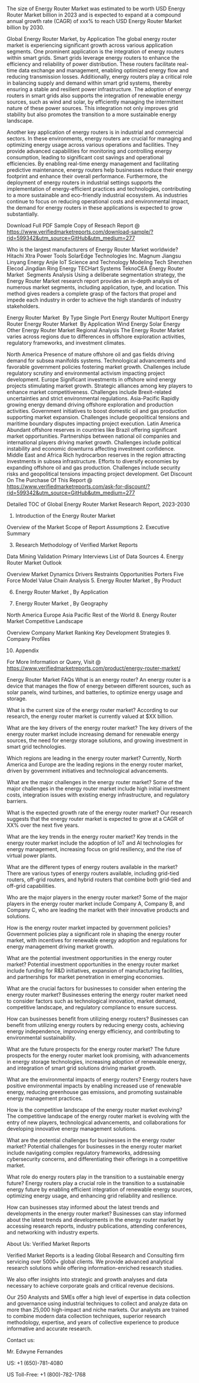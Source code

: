 The size of Energy Router Market was estimated to be worth USD Energy Router Market billion in 2023 and is expected to expand at a compound annual growth rate (CAGR) of xxx% to reach USD Energy Router Market billion by 2030.

Global Energy Router Market, by Application
The global energy router market is experiencing significant growth across various application segments. One prominent application is the integration of energy routers within smart grids. Smart grids leverage energy routers to enhance the efficiency and reliability of power distribution. These routers facilitate real-time data exchange and management, enabling optimized energy flow and reducing transmission losses. Additionally, energy routers play a critical role in balancing supply and demand within smart grid systems, thereby ensuring a stable and resilient power infrastructure. The adoption of energy routers in smart grids also supports the integration of renewable energy sources, such as wind and solar, by efficiently managing the intermittent nature of these power sources. This integration not only improves grid stability but also promotes the transition to a more sustainable energy landscape.

Another key application of energy routers is in industrial and commercial sectors. In these environments, energy routers are crucial for managing and optimizing energy usage across various operations and facilities. They provide advanced capabilities for monitoring and controlling energy consumption, leading to significant cost savings and operational efficiencies. By enabling real-time energy management and facilitating predictive maintenance, energy routers help businesses reduce their energy footprint and enhance their overall performance. Furthermore, the deployment of energy routers in industrial settings supports the implementation of energy-efficient practices and technologies, contributing to a more sustainable and eco-friendly industrial ecosystem. As industries continue to focus on reducing operational costs and environmental impact, the demand for energy routers in these applications is expected to grow substantially.

Download Full PDF Sample Copy of Reseach Report @ https://www.verifiedmarketreports.com/download-sample/?rid=599342&utm_source=GitHub&utm_medium=277

Who is the largest manufacturers of Energy Router Market worldwide?
Hitachi
Xtra Power Tools
SolarEdge Technologies
Inc.
Magnum
Jiangsu Linyang Energy
Anjie IoT Science and Technology
Modeling Tech
Shenzhen Elecod
Jingdian Ring Energy
TECHart Systems
TeknoCEA
Energy Router Market  Segments Analysis
Using a deliberate segmentation strategy, the Energy Router Market research report provides an in-depth analysis of numerous market segments, including application, type, and location. This method gives readers a complete grasp of the factors that propel and impede each industry in order to achieve the high standards of industry stakeholders.

Energy Router Market  By Type
Single Port Energy Router
Multiport Energy Router
Energy Router Market  By Application
Wind Energy
Solar Energy
Other
Energy Router Market Regional Analysis
The Energy Router Market varies across regions due to differences in offshore exploration activities, regulatory frameworks, and investment climates.

North America
Presence of mature offshore oil and gas fields driving demand for subsea manifolds systems.
Technological advancements and favorable government policies fostering market growth.
Challenges include regulatory scrutiny and environmental activism impacting project development.
Europe
Significant investments in offshore wind energy projects stimulating market growth.
Strategic alliances among key players to enhance market competitiveness.
Challenges include Brexit-related uncertainties and strict environmental regulations.
Asia-Pacific
Rapidly growing energy demand driving offshore exploration and production activities.
Government initiatives to boost domestic oil and gas production supporting market expansion.
Challenges include geopolitical tensions and maritime boundary disputes impacting project execution.
Latin America
Abundant offshore reserves in countries like Brazil offering significant market opportunities.
Partnerships between national oil companies and international players driving market growth.
Challenges include political instability and economic downturns affecting investment confidence.
Middle East and Africa
Rich hydrocarbon reserves in the region attracting investments in subsea infrastructure.
Efforts to diversify economies by expanding offshore oil and gas production.
Challenges include security risks and geopolitical tensions impacting project development.
Get Discount On The Purchase Of This Report @ https://www.verifiedmarketreports.com/ask-for-discount/?rid=599342&utm_source=GitHub&utm_medium=277

Detailed TOC of Global Energy Router Market Research Report, 2023-2030
1. Introduction of the Energy Router Market

Overview of the Market
Scope of Report
Assumptions
2. Executive Summary

3. Research Methodology of Verified Market Reports

Data Mining
Validation
Primary Interviews
List of Data Sources
4. Energy Router Market Outlook

Overview
Market Dynamics
Drivers
Restraints
Opportunities
Porters Five Force Model
Value Chain Analysis
5. Energy Router Market , By Product

6. Energy Router Market , By Application

7. Energy Router Market , By Geography

North America
Europe
Asia Pacific
Rest of the World
8. Energy Router Market Competitive Landscape

Overview
Company Market Ranking
Key Development Strategies
9. Company Profiles

10. Appendix

For More Information or Query, Visit @ https://www.verifiedmarketreports.com/product/energy-router-market/

Energy Router Market FAQs
What is an energy router?
An energy router is a device that manages the flow of energy between different sources, such as solar panels, wind turbines, and batteries, to optimize energy usage and storage.

What is the current size of the energy router market?
According to our research, the energy router market is currently valued at $XX billion.

What are the key drivers of the energy router market?
The key drivers of the energy router market include increasing demand for renewable energy sources, the need for energy storage solutions, and growing investment in smart grid technologies.

Which regions are leading in the energy router market?
Currently, North America and Europe are the leading regions in the energy router market, driven by government initiatives and technological advancements.

What are the major challenges in the energy router market?
Some of the major challenges in the energy router market include high initial investment costs, integration issues with existing energy infrastructure, and regulatory barriers.

What is the expected growth rate of the energy router market?
Our research suggests that the energy router market is expected to grow at a CAGR of XX% over the next five years.

What are the key trends in the energy router market?
Key trends in the energy router market include the adoption of IoT and AI technologies for energy management, increasing focus on grid resiliency, and the rise of virtual power plants.

What are the different types of energy routers available in the market?
There are various types of energy routers available, including grid-tied routers, off-grid routers, and hybrid routers that combine both grid-tied and off-grid capabilities.

Who are the major players in the energy router market?
Some of the major players in the energy router market include Company A, Company B, and Company C, who are leading the market with their innovative products and solutions.

How is the energy router market impacted by government policies?
Government policies play a significant role in shaping the energy router market, with incentives for renewable energy adoption and regulations for energy management driving market growth.

What are the potential investment opportunities in the energy router market?
Potential investment opportunities in the energy router market include funding for R&D initiatives, expansion of manufacturing facilities, and partnerships for market penetration in emerging economies.

What are the crucial factors for businesses to consider when entering the energy router market?
Businesses entering the energy router market need to consider factors such as technological innovation, market demand, competitive landscape, and regulatory compliance to ensure success.

How can businesses benefit from utilizing energy routers?
Businesses can benefit from utilizing energy routers by reducing energy costs, achieving energy independence, improving energy efficiency, and contributing to environmental sustainability.

What are the future prospects for the energy router market?
The future prospects for the energy router market look promising, with advancements in energy storage technologies, increasing adoption of renewable energy, and integration of smart grid solutions driving market growth.

What are the environmental impacts of energy routers?
Energy routers have positive environmental impacts by enabling increased use of renewable energy, reducing greenhouse gas emissions, and promoting sustainable energy management practices.

How is the competitive landscape of the energy router market evolving?
The competitive landscape of the energy router market is evolving with the entry of new players, technological advancements, and collaborations for developing innovative energy management solutions.

What are the potential challenges for businesses in the energy router market?
Potential challenges for businesses in the energy router market include navigating complex regulatory frameworks, addressing cybersecurity concerns, and differentiating their offerings in a competitive market.

What role do energy routers play in the transition to a sustainable energy future?
Energy routers play a crucial role in the transition to a sustainable energy future by enabling efficient integration of renewable energy sources, optimizing energy usage, and enhancing grid reliability and resilience.

How can businesses stay informed about the latest trends and developments in the energy router market?
Businesses can stay informed about the latest trends and developments in the energy router market by accessing research reports, industry publications, attending conferences, and networking with industry experts.

About Us: Verified Market Reports

Verified Market Reports is a leading Global Research and Consulting firm servicing over 5000+ global clients. We provide advanced analytical research solutions while offering information-enriched research studies.

We also offer insights into strategic and growth analyses and data necessary to achieve corporate goals and critical revenue decisions.

Our 250 Analysts and SMEs offer a high level of expertise in data collection and governance using industrial techniques to collect and analyze data on more than 25,000 high-impact and niche markets. Our analysts are trained to combine modern data collection techniques, superior research methodology, expertise, and years of collective experience to produce informative and accurate research.

Contact us:

Mr. Edwyne Fernandes

US: +1 (650)-781-4080

US Toll-Free: +1 (800)-782-1768
